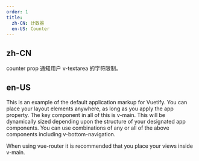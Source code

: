 ```yaml
---
order: 1
title:
  zh-CN: 计数器
  en-US: Counter
---
```


## zh-CN

counter prop 通知用户 v-textarea 的字符限制。

## en-US

This is an example of the default application markup for Vuetify. You can place your layout elements anywhere, as long as you apply the app property. The key component in all of this is v-main. This will be dynamically sized depending upon the structure of your designated app components. You can use combinations of any or all of the above components including v-bottom-navigation.

When using vue-router it is recommended that you place your views inside v-main.

